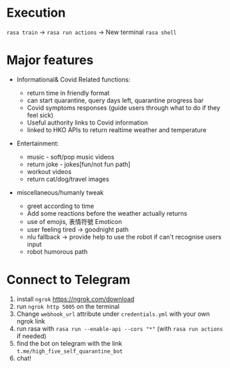 # Execution

`rasa train` -> `rasa run actions` -> New terminal `rasa shell`
# Major features
- Informational& Covid Related functions:
  - return time in friendly format
  - can start quarantine, query days left, quarantine progress bar
  - Covid symptoms responses (guide users through what to do if they feel sick)
  - Useful authority links to Covid information
  - linked to HKO APIs to return realtime weather and temperature
  
- Entertainment:
  - music - soft/pop music videos
  - return joke - jokes[fun/not fun path]
  - workout videos
  - return cat/dog/travel images

- miscellaneous/humanly tweak
  - greet according to time
  - Add some reactions before the weather actually returns
  - use of emojis, 表情符號 Emoticon
  - user feeling tired -> goodnight path
  - nlu fallback -> provide help to use the robot if can't recognise users input
  - robot humorous path


# Connect to Telegram

1. install `ngrok` https://ngrok.com/download
2. run `ngrok http 5005` on the terminal
3. Change `webhook_url` attribute under `credentials.yml` with your own ngrok link
4. run rasa with `rasa run --enable-api --cors "*"` (with `rasa run actions` if needed)
5. find the bot on telegram with the link `t.me/high_five_self_quarantine_bot`
6. chat!
